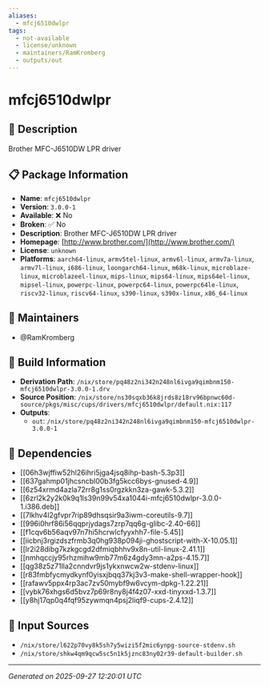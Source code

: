 ```yaml
---
aliases:
  - mfcj6510dwlpr
tags:
  - not-available
  - license/unknown
  - maintainers/RamKromberg
  - outputs/out
---
```


# mfcj6510dwlpr

## 📝 Description

Brother MFC-J6510DW LPR driver

## 📋 Package Information

- **Name**: `mfcj6510dwlpr`
- **Version**: `3.0.0-1`
- **Available**: ❌ No
- **Broken**: ✅ No
- **Description**: Brother MFC-J6510DW LPR driver
- **Homepage**: [http://www.brother.com/](http://www.brother.com/)
- **License**: `unknown`
- **Platforms**: `aarch64-linux`, `armv5tel-linux`, `armv6l-linux`, `armv7a-linux`, `armv7l-linux`, `i686-linux`, `loongarch64-linux`, `m68k-linux`, `microblaze-linux`, `microblazeel-linux`, `mips-linux`, `mips64-linux`, `mips64el-linux`, `mipsel-linux`, `powerpc-linux`, `powerpc64-linux`, `powerpc64le-linux`, `riscv32-linux`, `riscv64-linux`, `s390-linux`, `s390x-linux`, `x86_64-linux`
## 👥 Maintainers

- @RamKromberg


## 🔧 Build Information

- **Derivation Path**: `/nix/store/pq48z2ni342n248nl6ivga9qimbnm150-mfcj6510dwlpr-3.0.0-1.drv`
- **Source Position**: `/nix/store/ns30sqxb36k8jrds8z18rv96bpnwc60d-source/pkgs/misc/cups/drivers/mfcj6510dwlpr/default.nix:117`
- **Outputs**:
  - `out`:  `/nix/store/pq48z2ni342n248nl6ivga9qimbnm150-mfcj6510dwlpr-3.0.0-1`

## 🔗 Dependencies

- [[06h3wjffiw52hl26ihri5jga4jsq8ihp-bash-5.3p3]]
- [[637gahmp01jhcsncbl00b3fg5kcc6bys-gnused-4.9]]
- [[6z54xrmd4azla72rr8g1ss0rgzkkn3za-gawk-5.3.2]]
- [[6zrl2k2y2k0k9q1ls39n99v54xa1044i-mfcj6510dwlpr-3.0.0-1.i386.deb]]
- [[7lkhv4l2gfvpr7rip89dhsqsir9a3iwm-coreutils-9.7]]
- [[996i0hrf86i56qqprjydags7zrp7qq6g-glibc-2.40-66]]
- [[f1cqv6b56aqv97n7hi5hcrwlcfyyxhh7-file-5.45]]
- [[iicbnj3rgizdszfrmb3q0hg938p094ji-ghostscript-with-X-10.05.1]]
- [[lr2i28dibg7kzkgcgd2dfmiqbhhv9x8n-util-linux-2.41.1]]
- [[nmhqccjy95rhzmihw9mb77m6z4gdy3mn-a2ps-4.15.7]]
- [[qg38z5z71lla2cnndvr9js1ykxnwcw2w-stdenv-linux]]
- [[r83fmbfycmydkynf0yisxjbqq37kj3v3-make-shell-wrapper-hook]]
- [[rafawv5ppx4rp3ac7zv50mybf9w6vcym-dpkg-1.22.21]]
- [[vybk76xhgs6d5bvz7p69r8ny8j4f4z07-xxd-tinyxxd-1.3.7]]
- [[y8hj17qp0q4fqf95zywmqn4psj2liqf9-cups-2.4.12]]

## 📁 Input Sources

- `/nix/store/l622p70vy8k5sh7y5wizi5f2mic6ynpg-source-stdenv.sh`
- `/nix/store/shkw4qm9qcw5sc5n1k5jznc83ny02r39-default-builder.sh`

---
*Generated on 2025-09-27 12:20:01 UTC*
